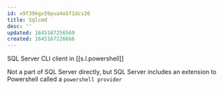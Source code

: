 ```yaml
---
id: x9f39kgx59pva4o5f1dcs26
title: Sqlcmd
desc: ''
updated: 1645167256569
created: 1645167226666
---
```



SQL Server CLI client in [[s.l.powershell]]

Not a part of SQL Server directly, but SQL Server includes an extension to Powershell called a `powershell provider`
